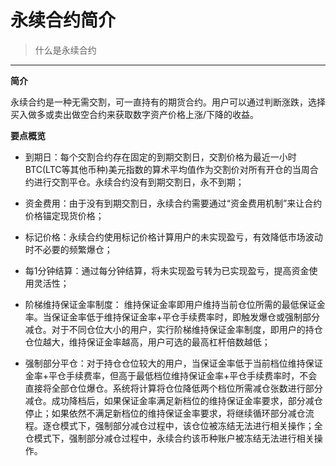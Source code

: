 # 永续合约简介
> 什么是永续合约
------

**简介**

永续合约是一种无需交割，可一直持有的期货合约。用户可以通过判断涨跌，选择买入做多或卖出做空合约来获取数字资产价格上涨/下降的收益。

**要点概览**

- 到期日：每个交割合约存在固定的到期交割日，交割价格为最近一小时BTC(LTC等其他币种)美元指数的算术平均值作为交割价对所有开仓的当周合约进行交割平仓。永续合约没有到期交割日，永不到期；

- 资金费用：由于没有到期交割日，永续合约需要通过“资金费用机制”来让合约价格锚定现货价格；

- 标记价格：永续合约使用标记价格计算用户的未实现盈亏，有效降低市场波动时不必要的频繁爆仓；

- 每1分钟结算：通过每分钟结算，将未实现盈亏转为已实现盈亏，提高资金使用灵活性；

- 阶梯维持保证金率制度： 维持保证金率即用户维持当前仓位所需的最低保证金率。当保证金率低于维持保证金率+平仓手续费率时，即触发爆仓或强制部分减仓。对于不同仓位大小的用户，实行阶梯维持保证金率制度，即用户的持仓仓位越大，维持保证金率越高，用户可选的最高杠杆倍数越低；

- 强制部分平仓：对于持仓仓位较大的用户，当保证金率低于当前档位维持保证金率+平仓手续费率，但高于最低档位维持保证金率+平仓手续费率时，不会直接将全部仓位爆仓。系统将计算将仓位降低两个档位所需减仓张数进行部分减仓。成功降档后，如果保证金率满足新档位的维持保证金率要求，部分减仓停止；如果依然不满足新档位的维持保证金率要求，将继续循环部分减仓流程。逐仓模式下，强制部分减仓过程中，该仓位被冻结无法进行相关操作；全仓模式下，强制部分减仓过程中，永续合约该币种账户被冻结无法进行相关操作。
